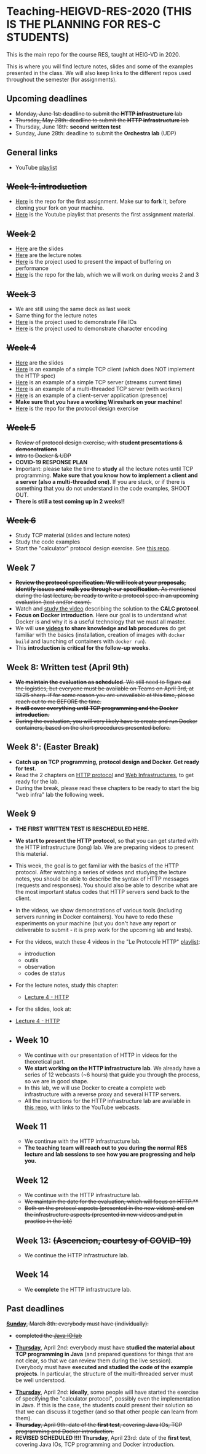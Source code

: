 # Teaching-HEIGVD-RES-2020 (THIS IS THE PLANNING FOR RES-C STUDENTS)
This is the main repo for the course RES, taught at HEIG-VD in 2020. 

This is where you will find lecture notes, slides and some of the examples presented in the class. We will also keep links to the different repos used throughout the semester (for assignments).

## Upcoming deadlines

* ~~Monday, June 1st: deadline to submit the **HTTP infrastructure** lab~~
* ~~Thursday, May 28th: deadline to submit the **HTTP infrastructure** lab~~
* Thursday, June 18th: **second written test**
* Sunday, June 28th: deadline to submit the **Orchestra lab** (UDP)


## General links

- YouTube [playlist](https://www.youtube.com/playlist?list=PLfKkysTy70Qa1IYbV9Xndojc7L-T4keF-)

## ~~Week 1: introduction~~

* [Here](https://github.com/SoftEng-HEIGVD/Teaching-HEIGVD-RES-2020-Chill) is the repo for the first assignment. Make sur to **fork** it, before cloning your fork on your machine.
* [Here](https://www.youtube.com/playlist?list=PLfKkysTy70QaN-uez0K4UpSpVUbt8ETpk) is  the Youtube playlist that presents the first assignment material.

## ~~Week 2~~

* [Here](slides/01-JavaIOs.pdf) are the slides
* [Here](lectures/01-Lecture1-JavaIOs.md) are the lecture notes
* [Here](examples/01-BufferedIOBenchmark/BufferedIOBenchmark) is the project used to present the impact of buffering on performance
* [Here](https://github.com/SoftEng-HEIGVD/Teaching-HEIGVD-RES-2020-Labo-Java-IO) is the repo for the lab, which we will work on during weeks 2 and 3

## ~~Week 3~~

* We are still using the same deck as last week
* Same thing for the lecture notes
* [Here](examples/02-FileIOExample/FileIOExample) is the project used to demonstrate File IOs
* [Here](examples/03-CharacterIODemo/CharacterIODemo) is the project used to demonstrate character encoding

## ~~Week 4~~

* [Here](slides/02-TcpProgramming.pdf) are the slides
* [Here](examples/05-DumbHttpClient/DumbHttpClient) is an example of a simple TCP client (which does NOT implement the HTTP spec)
* [Here](examples/04-StreamingTimeServer/StreamingTimeServer) is an example of a simple TCP server (streams current time)
* [Here](examples/07-TcpServers/TcpServers) is an example of a multi-threaded TCP server (with workers)
* [Here](examples/06-PresenceApplication/PresenceApplication) is an example of a client-server application (presence)
* **Make sure that you have a working Wireshark on your machine!**
* [Here](https://github.com/SoftEng-HEIGVD/Teaching-HEIGVD-RES-2020-Exercise-Protocol-Design) is the repo for the protocol design exercise

## ~~Week 5~~

* ~~Review of protocol design exercise, with **student presentations & demonstrations**~~
* ~~Intro to Docker & UDP~~
* **COVID-19 RESPONSE PLAN**
* Important: please take the time to **study** all the lecture notes until TCP programming. **Make sure that you know how to implement a client and a server (also a multi-threaded one)**. If you are stuck, or if there is something that you do not understand in the code examples, SHOOT OUT.
* **There is still a test coming up in 2 weeks!!**

## ~~Week 6~~

* Study TCP material (slides and lecture notes)
* Study the code examples
* Start the "calculator" protocol design exercise. See [this repo](https://github.com/SoftEng-HEIGVD/Teaching-HEIGVD-RES-2020-Exercise-Protocol-Design).

## Week 7

* ~~**Review the protocol specification. We will look at your proposals, identify issues and walk you through our specification.** As mentioned during the last lecture, be ready to write a protocol spec in an upcoming evaluation (test and/or exam).~~
* Watch and [study the video](https://www.youtube.com/watch?v=95GwsyiSMXI&list=PLfKkysTy70QaSEH6AqwIzVqHJKId73sqR&index=2&t=1s) describing the solution to the **CALC protocol**.
* **Focus on Docker introduction**. Here our goal is to understand what Docker is and why it is a useful technology that we must all master. 
* We will **use [videos](https://www.youtube.com/playlist?list=PLfKkysTy70QbseGZcVbpTXhas2xrXKk61) to share knowledge and lab procedures** do get familiar with the basics (installation, creation of images with `docker build` and launching of containers with `docker run`).
* This **introduction is critical for the follow-up weeks**.

## Week 8: Written test (April 9th)

* ~~**We maintain the evaluation as scheduled**. We still need to figure out the logistics, but everyone must be available on Teams on April 3rd, at 10:25 sharp. If for some reason you are unavailable at this time, please reach out to me BEFORE the time.~~
* ~~**It will cover everything until TCP programming and the Docker introduction.**~~
* ~~During the evaluation, you will very likely have to create and run Docker containers, based on the short procedures presented before.~~

## Week 8': (Easter Break)

* **Catch up on TCP programming, protocol design and Docker. Get ready for test.**
* Read the 2 chapters on [HTTP protocol](lectures/04-Lecture4-HTTP.md) and [Web Infrastructures](lectures/05-Lecture5-WebInfrastructure.md), to get ready for the lab.
* During the break, please read these chapters to be ready to start the big "web infra" lab the following week.

## Week 9

* **THE FIRST WRITTEN TEST IS RESCHEDULED HERE.**
* **We start to present the HTTP protocol**, so that you can get started with the HTTP infrastructure (long) lab. We are preparing videos to present this material.
* This week, the goal is to get familiar with the basics of the HTTP protocol. After watching a series of videos and studying the lecture notes, you should be able to describe the syntax of HTTP messages (requests and responses). You should also be able to describe what are the most important status codes that HTTP servers send back to the client.
* In the videos, we show demonstrations of various tools (including servers running in Docker containers). You have to redo these experiments on your machine (but you don't have any report or deliverable to submit - it is prep work for the upcoming lab and tests).
* For the videos, watch these 4 videos in the "Le Protocole HTTP" [playlist](https://www.youtube.com/playlist?list=PLfKkysTy70QZG5eUH6nyLrUZLn8Hnlf86):
  * introduction
  * outils
  * observation
  * codes de status
* For the lecture notes, study this chapter:
  
  * [Lecture 4 - HTTP](lectures/04-Lecture4-HTTP.md)
* For the slides, look at:
  
* [Lecture 4 - HTTP](slides/04-HTTPProtocol.pdf)
  
* ## Week 10

  * We continue with our presentation of HTTP in videos for the theoretical part.
  * **We start working on the HTTP infrastructure lab**. We already have a series of 12 webcasts (~6 hours) that guide you through the process, so we are in good shape.
  * In this lab, we will use Docker to create a complete web infrastructure with a reverse proxy and several HTTP servers.
  * All the instructions for the HTTP infrastructure lab are available in [this repo](https://github.com/SoftEng-HEIGVD/Teaching-HEIGVD-RES-2020-Labo-HTTPInfra), with links to the YouTube webcasts.

  ## Week 11

  * We continue with the HTTP infrastructure lab.
  * **The teaching team will reach out to you during the normal RES lecture and lab sessions to see how you are progressing and help you.**

  ## Week 12

  * We continue with the HTTP infrastructure lab.
  * ~~We maintain the date for the evaluation, which will focus on HTTP.**~~ 
  * ~~Both on the protocol aspects (presented in the new videos) and on the infrastructure aspects (presented in new videos and put in practice in the lab)~~

  ## Week 13: ~~(Ascencion, courtesy of COVID-19)~~

  * We continue the HTTP infrastructure lab.

  ## Week 14

  * We **complete** the HTTP infrastructure lab.
  
  



## Past deadlines

~~<u>**Sunday**</u>, March 8th: everybody must have (individually):~~

- ~~completed the [Java IO lab](https://github.com/SoftEng-HEIGVD/Teaching-HEIGVD-RES-2020-Labo-Java-IO)~~

* <u>**Thursday**</u>, April 2nd: everybody must have **studied the material about TCP programming in Java** (and prepared questions for things that are not clear, so that we can review them during the live session). Everybody must have **executed and studied the code of the example projects**. In particular, the structure of the multi-threaded server must be well understood.

- <u>**Thursday**</u>, April 2nd: **ideally**, some people will have started the exercise of specifying the "calculator protocol", possibly even the implementation in Java. If this is the case, the students could present their solution so that we can discuss it together (and so that other people can learn from them).
- ~~**Thursday**, April 9th: date of the **first test**, covering Java IOs, TCP programming and Docker introduction.~~
- **REVISED SCHEDULED !!!! Thursday**, April 23rd: date of the **first test**, covering Java IOs, TCP programming and Docker introduction.

